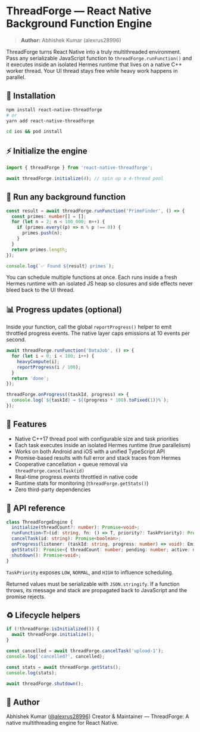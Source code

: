 # ThreadForge — React Native Background Function Engine

> **Author:** Abhishek Kumar (alexrus28996)

ThreadForge turns React Native into a truly multithreaded environment. Pass any serializable JavaScript
function to `threadForge.runFunction()` and it executes inside an isolated Hermes runtime that lives on a
native C++ worker thread. Your UI thread stays free while heavy work happens in parallel.

## 🧩 Installation

```sh
npm install react-native-threadforge
# or
yarn add react-native-threadforge

cd ios && pod install
```

## ⚡ Initialize the engine

```ts
import { threadForge } from 'react-native-threadforge';

await threadForge.initialize(4); // spin up a 4-thread pool
```

## 🧮 Run any background function

```ts
const result = await threadForge.runFunction('PrimeFinder', () => {
  const primes: number[] = [];
  for (let n = 2; n < 100_000; n++) {
    if (primes.every((p) => n % p !== 0)) {
      primes.push(n);
    }
  }
  return primes.length;
});

console.log(`✅ Found ${result} primes`);
```

You can schedule multiple functions at once. Each runs inside a fresh Hermes runtime with an isolated
JS heap so closures and side effects never bleed back to the UI thread.

## 📊 Progress updates (optional)

Inside your function, call the global `reportProgress()` helper to emit throttled progress events. The
native layer caps emissions at 10 events per second.

```ts
await threadForge.runFunction('DataJob', () => {
  for (let i = 0; i < 100; i++) {
    heavyCompute(i);
    reportProgress(i / 100);
  }
  return 'done';
});

threadForge.onProgress((taskId, progress) => {
  console.log(`${taskId} → ${(progress * 100).toFixed(1)}%`);
});
```

## 🚀 Features

- Native C++17 thread pool with configurable size and task priorities
- Each task executes inside an isolated Hermes runtime (true parallelism)
- Works on both Android and iOS with a unified TypeScript API
- Promise-based results with full error and stack traces from Hermes
- Cooperative cancellation + queue removal via `threadForge.cancelTask(id)`
- Real-time progress events throttled in native code
- Runtime stats for monitoring (`threadForge.getStats()`)
- Zero third-party dependencies

## 🧠 API reference

```ts
class ThreadForgeEngine {
  initialize(threadCount?: number): Promise<void>;
  runFunction<T>(id: string, fn: () => T, priority?: TaskPriority): Promise<T>;
  cancelTask(id: string): Promise<boolean>;
  onProgress(listener: (taskId: string, progress: number) => void): EmitterSubscription;
  getStats(): Promise<{ threadCount: number; pending: number; active: number }>;
  shutdown(): Promise<void>;
}
```

`TaskPriority` exposes `LOW`, `NORMAL`, and `HIGH` to influence scheduling.

Returned values must be serializable with `JSON.stringify`. If a function throws, its message and stack
are propagated back to JavaScript and the promise rejects.

## ♻️ Lifecycle helpers

```ts
if (!threadForge.isInitialized()) {
  await threadForge.initialize();
}

const cancelled = await threadForge.cancelTask('upload-1');
console.log('cancelled?', cancelled);

const stats = await threadForge.getStats();
console.log(stats);

await threadForge.shutdown();
```

## 👤 Author

Abhishek Kumar ([@alexrus28996](https://github.com/alexrus28996))
Creator & Maintainer — ThreadForge: A native multithreading engine for React Native.
